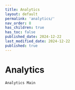 ```yaml
---
title: Analytics
layout: default
permalink: 'analytics/'
nav_order: 8
has_children: true
has_toc: false
published_date: 2024-12-22
last_modified_date: 2024-12-22
published: true
---
```


# Analytics

`Analytics Main`<br>